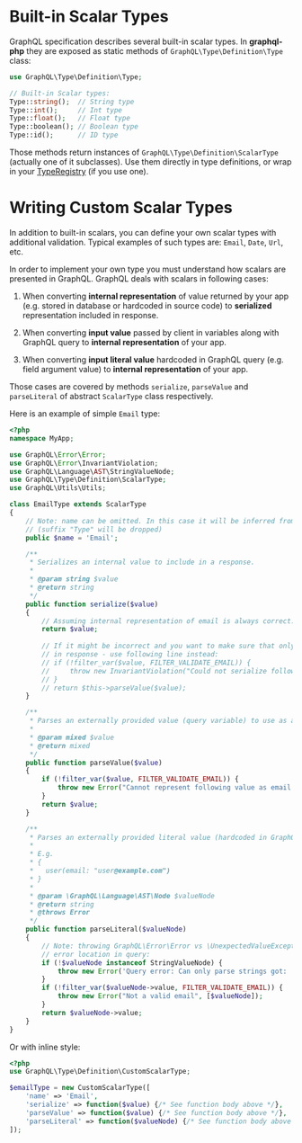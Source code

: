 # Built-in Scalar Types
GraphQL specification describes several built-in scalar types. In **graphql-php** they are 
exposed as static methods of `GraphQL\Type\Definition\Type` class:

```php
use GraphQL\Type\Definition\Type;

// Built-in Scalar types:
Type::string();  // String type
Type::int();     // Int type
Type::float();   // Float type
Type::boolean(); // Boolean type
Type::id();      // ID type
```
Those methods return instances of `GraphQL\Type\Definition\ScalarType` (actually one of it subclasses).
Use them directly in type definitions, or wrap in your [TypeRegistry](index.md#type-registry) 
(if you use one).

# Writing Custom Scalar Types
In addition to built-in scalars, you can define your own scalar types with additional validation. 
Typical examples of such types are: `Email`, `Date`, `Url`, etc.

In order to implement your own type you must understand how scalars are presented in GraphQL.
GraphQL deals with scalars in following cases:

1. When converting **internal representation** of value returned by your app (e.g. stored in database 
or hardcoded in source code) to **serialized** representation included in response.
 
2. When converting **input value** passed by client in variables along with GraphQL query to 
**internal representation** of your app.

3. When converting **input literal value** hardcoded in GraphQL query (e.g. field argument value) to 
**internal representation** of your app.

Those cases are covered by methods `serialize`, `parseValue` and `parseLiteral` of abstract `ScalarType` 
class respectively.

Here is an example of simple `Email` type:

```php
<?php
namespace MyApp;

use GraphQL\Error\Error;
use GraphQL\Error\InvariantViolation;
use GraphQL\Language\AST\StringValueNode;
use GraphQL\Type\Definition\ScalarType;
use GraphQL\Utils\Utils;

class EmailType extends ScalarType
{
    // Note: name can be omitted. In this case it will be inferred from class name 
    // (suffix "Type" will be dropped)
    public $name = 'Email';

    /**
     * Serializes an internal value to include in a response.
     *
     * @param string $value
     * @return string
     */
    public function serialize($value)
    {
        // Assuming internal representation of email is always correct:
        return $value;
        
        // If it might be incorrect and you want to make sure that only correct values are included
        // in response - use following line instead:
        // if (!filter_var($value, FILTER_VALIDATE_EMAIL)) {
        //     throw new InvariantViolation("Could not serialize following value as email: " . Utils::printSafe($value));
        // }
        // return $this->parseValue($value);
    }

    /**
     * Parses an externally provided value (query variable) to use as an input
     *
     * @param mixed $value
     * @return mixed
     */
    public function parseValue($value)
    {
        if (!filter_var($value, FILTER_VALIDATE_EMAIL)) {
            throw new Error("Cannot represent following value as email: " . Utils::printSafeJson($value));
        }
        return $value;
    }

    /**
     * Parses an externally provided literal value (hardcoded in GraphQL query) to use as an input.
     * 
     * E.g. 
     * {
     *   user(email: "user@example.com") 
     * }
     *
     * @param \GraphQL\Language\AST\Node $valueNode
     * @return string
     * @throws Error
     */
    public function parseLiteral($valueNode)
    {
        // Note: throwing GraphQL\Error\Error vs \UnexpectedValueException to benefit from GraphQL
        // error location in query:
        if (!$valueNode instanceof StringValueNode) {
            throw new Error('Query error: Can only parse strings got: ' . $valueNode->kind, [$valueNode]);
        }
        if (!filter_var($valueNode->value, FILTER_VALIDATE_EMAIL)) {
            throw new Error("Not a valid email", [$valueNode]);
        }
        return $valueNode->value;
    }
}
```

Or with inline style:

```php
<?php
use GraphQL\Type\Definition\CustomScalarType;

$emailType = new CustomScalarType([
    'name' => 'Email',
    'serialize' => function($value) {/* See function body above */},
    'parseValue' => function($value) {/* See function body above */},
    'parseLiteral' => function($valueNode) {/* See function body above */},
]);
```
